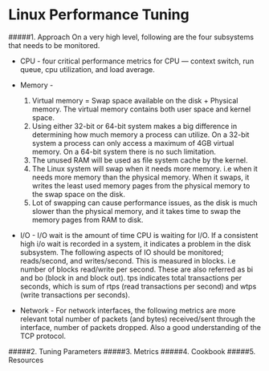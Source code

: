 Linux Performance Tuning
=========================

#####1. Approach
On a very high level, following are the four subsystems that needs to be monitored.

  * CPU - four critical performance metrics for CPU — context switch, run queue, cpu utilization, and load average.
  * Memory - 
     1. Virtual memory = Swap space available on the disk + Physical memory. The virtual memory contains both user space and kernel space.
     2. Using either 32-bit or 64-bit system makes a big difference in determining how much memory a process can utilize. On a 32-bit system a process can only access a maximum of 4GB virtual memory. On a 64-bit system there is no such limitation.
    3. The unused RAM will be used as file system cache by the kernel.
    4. The Linux system will swap when it needs more memory. i.e when it needs more memory than the physical memory. When it swaps, it writes the least used memory pages from the physical memory to the swap space on the disk.
    5. Lot of swapping can cause performance issues, as the disk is much slower than the physical memory, and it takes time to swap the memory pages from RAM to disk.

  * I/O - I/O wait is the amount of time CPU is waiting for I/O. If a consistent high i/o wait is recorded in a system, it indicates a problem in the disk subsystem. The following aspects of IO should be monitored; reads/second, and writes/second. This is measured in blocks. i.e number of blocks read/write per second. These are also referred as bi and bo (block in and block out).
    tps indicates total transactions per seconds, which is sum of rtps (read transactions per second) and wtps (write transactions per seconds).

  * Network - For network interfaces, the following metrics are more relevant total number of packets (and bytes) received/sent through the interface, number of packets dropped. Also a good understanding of the TCP protocol.
  

#####2. Tuning Parameters
#####3. Metrics
#####4. Cookbook
#####5. Resources
